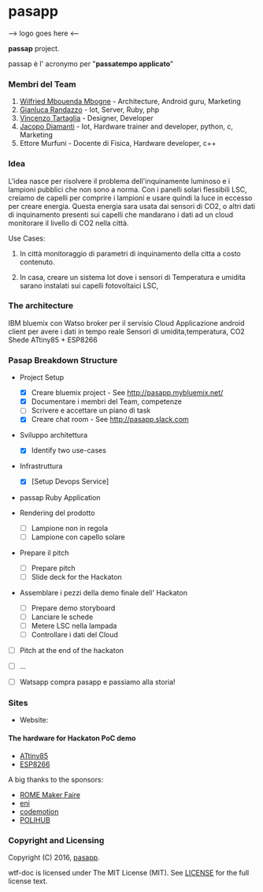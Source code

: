 # pasapp

--> logo goes here <--

**passap** project.

passap è l' acronymo per "**passatempo applicato**" 

### Membri del Team

1. [Wilfried Mbouenda Mbogne](https://github.com/WillyShakes) - Architecture, Android guru, Marketing
1. [Gianluca Randazzo](https://github.com/fusilicode) - Iot, Server, Ruby, php
1. [Vincenzo Tartaglia](https://github.com/?) - Designer, Developer
1. [Jacopo Diamanti](https://github.com/?) - Iot, Hardware trainer and developer, python, c, Marketing
1. Ettore Murfuni - Docente di Fisica, Hardware developer, c++

### Idea

L'idea nasce per risolvere il problema dell'inquinamente luminoso e i lampioni pubblici che non sono a norma.
Con i panelli solari flessibili LSC, creiamo de capelli per comprire i lampioni e usare quindi la luce in eccesso per creare energia.
Questa energia sara usata dai sensori di CO2, o altri dati di inquinamento presenti sui capelli che mandarano i dati ad un cloud monitorare il livello di CO2 nella  città.

Use Cases:

1. In città monitoraggio di parametri di inquinamento della citta a costo contenuto.

2. In casa, creare un sistema Iot dove i sensori di Temperatura e umidita sarano instalati sui capelli fotovoltaici LSC,

### The architecture

IBM bluemix con Watso broker per il servisio Cloud
Applicazione android client per avere i dati in tempo reale
Sensori di umidita,temperatura, CO2
Shede ATtiny85  + ESP8266

### Pasap Breakdown Structure

* Project Setup

  - [X] Creare bluemix project - See http://pasapp.mybluemix.net/
  - [X] Documentare i membri del Team, competenze
  - [ ] Scrivere e accettare un piano di task
  - [X] Creare chat room - See http://pasapp.slack.com

* Sviluppo architettura

  - [X] Identify two use-cases

* Infrastruttura

  - [X] [Setup Devops Service]

* passap Ruby Application 

* Rendering del prodotto

  - [ ] Lampione non in regola
  - [ ] Lampione con capello solare

* Prepare il pitch
  - [ ] Prepare pitch 
  - [ ] Slide deck for the Hackaton 

* Assemblare i pezzi della demo finale dell' Hackaton

  - [ ] Prepare demo storyboard 
  - [ ] Lanciare le schede
  - [ ] Metere LSC nella lampada
  - [ ] Controllare i dati del Cloud

* [ ] Pitch at the end of the hackaton

* [ ] ...

* [ ] Watsapp compra pasapp e passiamo alla storia!

### Sites

* Website: 



#### The hardware for Hackaton PoC demo

* [ATtiny85](www.atmel.com/devices/attiny85.aspx)
* [ESP8266](https://en.wikipedia.org/wiki/ESP8266)


A big thanks to the sponsors:

* [ROME Maker Faire](www.makerfairerome.eu/en/)
* [eni](https://www.eni.com)
* [codemotion](www.codemotionworld.com)
* [POLIHUB](www.polihub.it)

### Copyright and Licensing

Copyright (C) 2016, [pasapp](https://github.com/fusillicode/pasapp).

wtf-doc is licensed under The MIT License (MIT).
See [LICENSE](https://github.com/fusillicode/pasapp/blob/master/LICENSE) for the full
license text.

<!-- EOF -->
